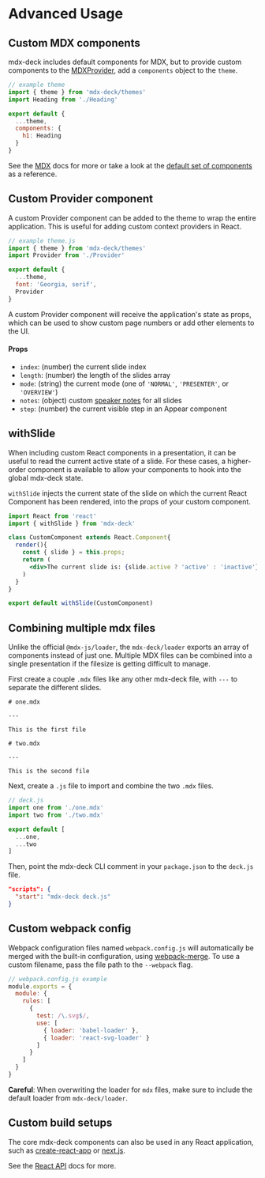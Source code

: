 
# Advanced Usage

## Custom MDX components

mdx-deck includes default components for MDX, but to provide custom components to the [MDXProvider][], add a `components` object to the `theme`.

```js
// example theme
import { theme } from 'mdx-deck/themes'
import Heading from './Heading'

export default {
  ...theme,
  components: {
    h1: Heading
  }
}
```

See the [MDX][] docs for more or take a look
at the [default set of components](../src/components.js) as a reference.

## Custom Provider component

A custom Provider component can be added to the theme to wrap the entire application.
This is useful for adding custom context providers in React.

```js
// example theme.js
import { theme } from 'mdx-deck/themes'
import Provider from './Provider'

export default {
  ...theme,
  font: 'Georgia, serif',
  Provider
}
```

A custom Provider component will receive the application's state as props,
which can be used to show custom page numbers or add other elements to the UI.

#### Props

- `index`: (number) the current slide index
- `length`: (number) the length of the slides array
- `mode`: (string) the current mode (one of `'NORMAL'`, `'PRESENTER'`, or `'OVERVIEW'`)
- `notes`: (object) custom [speaker notes](#speaker-notes) for all slides
- `step`: (number) the current visible step in an Appear component

## withSlide
When including custom React components in a presentation, it can be useful to read the current active state of a slide. For these cases, a higher-order component is available to allow your components to hook into the global mdx-deck state.

`withSlide` injects the current state of the slide on which the current React Component has been rendered, into the props of your custom component.

```jsx
import React from 'react'
import { withSlide } from 'mdx-deck'

class CustomComponent extends React.Component{
  render(){
    const { slide } = this.props;
    return (
      <div>The current slide is: {slide.active ? 'active' : 'inactive'}</div>
    )
  }
}

export default withSlide(CustomComponent)
```

## Combining multiple mdx files

Unlike the official `@mdx-js/loader`,
the `mdx-deck/loader` exports an array of components instead of just one.
Multiple MDX files can be combined into a single presentation if the filesize is getting difficult to manage.

First create a couple `.mdx` files like any other mdx-deck file, with `---` to separate the different slides.

```mdx
# one.mdx

---

This is the first file
```

```mdx
# two.mdx

---

This is the second file
```

Next, create a `.js` file to import and combine the two `.mdx` files.

```js
// deck.js
import one from './one.mdx'
import two from './two.mdx'

export default [
  ...one,
  ...two
]
```

Then, point the mdx-deck CLI comment in your `package.json` to the `deck.js` file.

```json
"scripts": {
  "start": "mdx-deck deck.js"
}
```

## Custom webpack config

Webpack configuration files named `webpack.config.js` will automatically be merged with the built-in configuration, using [webpack-merge](https://github.com/survivejs/webpack-merge). To use a custom filename, pass the file path to the `--webpack` flag.

```js
// webpack.config.js example
module.exports = {
  module: {
    rules: [
      { 
        test: /\.svg$/, 
        use: [
          { loader: 'babel-loader' },
          { loader: 'react-svg-loader' }
        ]
      }
    ]
  }
}
```

**Careful**: When overwriting the loader for `mdx` files, make sure to include the default loader from `mdx-deck/loader`.

## Custom build setups

The core mdx-deck components can also be used in any React application,
such as [create-react-app][] or [next.js][].

See the [React API](react.md) docs for more.

[MDX]: https://github.com/mdx-js/mdx
[MDXProvider]: https://github.com/mdx-js/mdx#mdxprovider
[create-react-app]: https://github.com/facebook/create-react-app
[next.js]: https://github.com/zeit/next.js/

